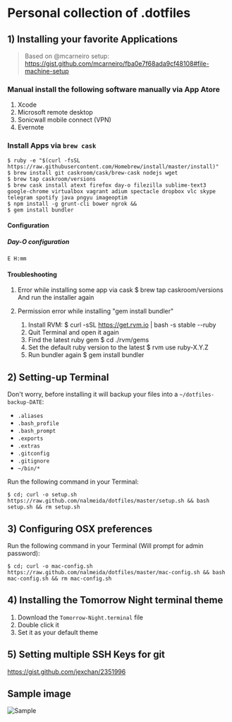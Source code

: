 # Personal collection of .dotfiles

## 1) Installing your favorite Applications

> Based on @mcarneiro setup: https://gist.github.com/mcarneiro/fba0e7f68ada9cf48108#file-machine-setup

### Manual install the following software manually via App Atore

1. Xcode
2. Microsoft remote desktop
3. Sonicwall mobile connect (VPN)
4. Evernote

### Install Apps via `brew cask`

	$ ruby -e "$(curl -fsSL https://raw.githubusercontent.com/Homebrew/install/master/install)"
	$ brew install git caskroom/cask/brew-cask nodejs wget
	$ brew tap caskroom/versions
	$ brew cask install atext firefox day-o filezilla sublime-text3 google-chrome virtualbox vagrant adium spectacle dropbox vlc skype telegram spotify java pngyu imageoptim
	$ npm install -g grunt-cli bower ngrok &&
	$ gem install bundler

#### Configuration

##### Day-O configuration
	E H:mm

#### Troubleshooting

1) Error while installing some app via cask
   $ brew tap caskroom/versions
   And run the installer again

2) Permission error while installing "gem install bundler"
   1) Install RVM: 
      $ curl -sSL https://get.rvm.io | bash -s stable --ruby
   2) Quit Terminal and open it again
   3) Find the latest ruby gem
     $ cd ./rvm/gems
   4) Set the default ruby version to the latest
     $ rvm use ruby-X.Y.Z
   5) Run bundler again
     $ gem install bundler

## 2) Setting-up Terminal 

Don't worry, before installing it will backup your files into a ```~/dotfiles-backup-DATE```:
 * ```.aliases```
 * ```.bash_profile```
 * ```.bash_prompt```
 * ```.exports```
 * ```.extras```
 * ```.gitconfig```
 * ```.gitignore```
 * ```~/bin/*```

Run the following command in your Terminal:

    $ cd; curl -o setup.sh https://raw.github.com/nalmeida/dotfiles/master/setup.sh && bash setup.sh && rm setup.sh

## 3) Configuring OSX preferences

Run the following command in your Terminal (Will prompt for admin password):

    $ cd; curl -o mac-config.sh https://raw.github.com/nalmeida/dotfiles/master/mac-config.sh && bash mac-config.sh && rm mac-config.sh


## 4) Installing the Tomorrow Night terminal theme

1. Download the ```Tomorrow-Night.terminal``` file
2. Double click it
3. Set it as your default theme

## 5) Setting multiple SSH Keys for git

https://gist.github.com/jexchan/2351996

## Sample image

![Sample](https://raw.github.com/nalmeida/dotfiles/master/sample.png)

